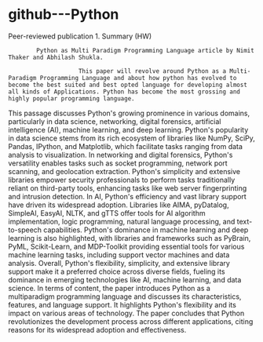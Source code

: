 # github---Python
Peer-reviewed publication 1. Summary (HW)

            Python as Multi Paradigm Programming Language article by Nimit Thaker and Abhilash Shukla.
 
                        This paper will revolve around Python as a Multi-Paradigm Programming Language and about how python has evolved to become the best suited and best opted language for developing almost all kinds of Applications. Python has become the most grossing and highly popular programming language.
  This passage discusses Python's growing prominence in various domains, particularly in data science, networking, digital forensics, artificial intelligence (AI), machine learning, and deep learning. Python's popularity in data science stems from its rich ecosystem of libraries like NumPy, SciPy, Pandas, IPython, and Matplotlib, which facilitate tasks ranging from data analysis to visualization.
  In networking and digital forensics, Python's versatility enables tasks such as socket programming, network port scanning, and geolocation extraction. Python's simplicity and extensive libraries empower security professionals to perform tasks traditionally reliant on third-party tools, enhancing tasks like web server fingerprinting and intrusion detection.
  In AI, Python's efficiency and vast library support have driven its widespread adoption. Libraries like AIMA, pyDatalog, SimpleAI, EasyAI, NLTK, and gTTS offer tools for AI algorithm implementation, logic programming, natural language processing, and text-to-speech capabilities.
Python's dominance in machine learning and deep learning is also highlighted, with libraries and frameworks such as PyBrain, PyML, Scikit-Learn, and MDP-Toolkit providing essential tools for various machine learning tasks, including support vector machines and data analysis.
Overall, Python's flexibility, simplicity, and extensive library support make it a preferred choice across diverse fields, fueling its dominance in emerging technologies like AI, machine learning, and data science.
  In terms of content, the paper introduces Python as a multiparadigm programming language and discusses its characteristics, features, and language support. It highlights Python's flexibility and its impact on various areas of technology. The paper concludes that Python revolutionizes the development process across different applications, citing reasons for its widespread adoption and effectiveness.
